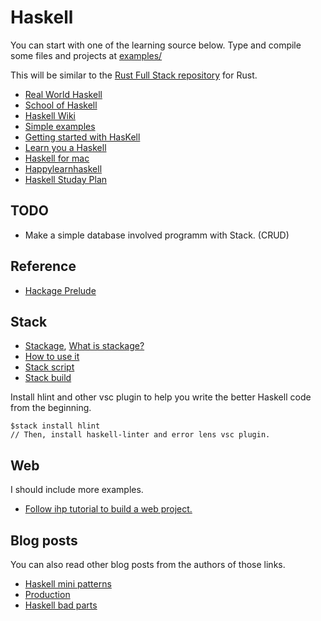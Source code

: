 <!-- * [Haskell Programming from First Principles.pdf](https://github.com/dylannichols/Haskell-Book/blob/master/Chris%20Allen%20%26%20Julie%20Moronuki%20-%20Haskell%20Programming%20from%20First%20Principles.pdf) -->

<!-- https://github.com/mongodb-haskell/mongodb/blob/master/test/Main.hs -->

# Haskell 

You can start with one of the learning source below. Type and compile some files and projects at [examples/](https://github.com/steadylearner/Haskell/tree/main/examples)

This will be similar to the [Rust Full Stack repository](https://github.com/steadylearner/Rust-Full-Stack) for Rust. 

* [Real World Haskell](http://book.realworldhaskell.org/read/getting-started.html)
* [School of Haskell](https://www.schoolofhaskell.com/school/starting-with-haskell/)
* [Haskell Wiki](https://en.m.wikibooks.org/wiki/Haskell/Simple_input_and_output)
* [Simple examples](https://www.schoolofhaskell.com/school/to-infinity-and-beyond/pick-of-the-week/Simple%20examples#binary-serialization)
* [Getting started with HasKell](https://stackoverflow.com/questions/1012573/getting-started-with-haskell)
* [Learn you a Haskell](http://learnyouahaskell.com/chapters)
* [Haskell for mac](http://learn.hfm.io/first_steps.html)
* [Happylearnhaskell](http://www.happylearnhaskelltutorial.com/contents.html)
* [Haskell Studay Plan](https://github.com/soupi/haskell-study-plan/)

## TODO

* Make a simple database involved programm with Stack. (CRUD)

## Reference

* [Hackage Prelude](https://hackage.haskell.org/package/base-4.14.0.0/docs/Prelude.html)

## Stack

* [Stackage](https://www.stackage.org/), [What is stackage?](https://www.snoyman.com/blog/2020/08/stackage-for-rust)
* [How to use it](https://schooloffp.co/2020/12/05/whirlwind-tour-of-stack-for-beginners.html)
* [Stack script](https://www.fpcomplete.com/haskell/tutorial/stack-script/)
* [Stack build](https://www.fpcomplete.com/haskell/tutorial/stack-build/)

Install hlint and other vsc plugin to help you write the better Haskell code from the beginning.

```console
$stack install hlint
// Then, install haskell-linter and error lens vsc plugin.
```

## Web

I should include more examples.

* [Follow ihp tutorial to build a web project.](https://ihp.digitallyinduced.com/)

## Blog posts

You can also read other blog posts from the authors of those links.

* [Haskell mini patterns](https://kowainik.github.io/posts/haskell-mini-patterns)
* [Production](https://www.stephendiehl.com/posts/production.html)
* [Haskell bad parts](https://www.snoyman.com/blog/2020/10/haskell-bad-parts-1)